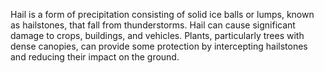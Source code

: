 Hail is a form of precipitation consisting of solid ice balls or lumps, known as hailstones, that fall from thunderstorms. Hail can cause significant damage to crops, buildings, and vehicles. Plants, particularly trees with dense canopies, can provide some protection by intercepting hailstones and reducing their impact on the ground.